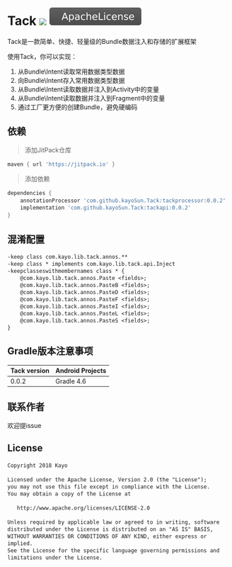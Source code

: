 # Tack  [![](https://jitpack.io/v/kayoSun/Tack.svg)](https://jitpack.io/#kayoSun/Tack) [![](https://github.com/kayoSun/resource/blob/master/svgs/apachelicense.svg)](LICENSE.txt)


Tack是一款简单、快捷、轻量级的Bundle数据注入和存储的扩展框架

使用Tack，你可以实现：

1. 从Bundle\Intent读取常用数据类型数据
2. 向Bundle\Intent存入常用数据类型数据
3. 从Bundle\Intent读取数据并注入到Activity中的变量
4. 从Bundle\Intent读取数据并注入到Fragment中的变量
5. 通过工厂更方便的创建Bundle，避免硬编码

## 依赖

> 添加JitPack仓库

```Groovy
maven { url 'https://jitpack.io' }
```

> 添加依赖

```Groovy
dependencies {
	annotationProcessor 'com.github.kayoSun.Tack:tackprocessor:0.0.2'
	implementation 'com.github.kayoSun.Tack:tackapi:0.0.2'
}
```
## 混淆配置
```Proguard
-keep class com.kayo.lib.tack.annos.**
-keep class * implements com.kayo.lib.tack.api.Inject
-keepclasseswithmembernames class * {
    @com.kayo.lib.tack.annos.Paste <fields>;
    @com.kayo.lib.tack.annos.PasteB <fields>;
    @com.kayo.lib.tack.annos.PasteD <fields>;
    @com.kayo.lib.tack.annos.PasteF <fields>;
    @com.kayo.lib.tack.annos.PasteI <fields>;
    @com.kayo.lib.tack.annos.PasteL <fields>;
    @com.kayo.lib.tack.annos.PasteS <fields>;
}
```

##  Gradle版本注意事项

| Tack version | Android Projects |
|--------------|------------------|
| 0.0.2        | Gradle 4.6       |


## 联系作者

欢迎提issue<br>


## License
```
Copyright 2018 Kayo

Licensed under the Apache License, Version 2.0 (the "License");
you may not use this file except in compliance with the License.
You may obtain a copy of the License at

   http://www.apache.org/licenses/LICENSE-2.0

Unless required by applicable law or agreed to in writing, software
distributed under the License is distributed on an "AS IS" BASIS,
WITHOUT WARRANTIES OR CONDITIONS OF ANY KIND, either express or implied.
See the License for the specific language governing permissions and
limitations under the License.
```